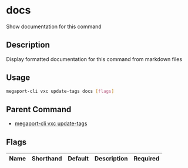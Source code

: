 # docs

Show documentation for this command

## Description

Display formatted documentation for this command from markdown files

## Usage

```sh
megaport-cli vxc update-tags docs [flags]
```


## Parent Command

* [megaport-cli vxc update-tags](megaport-cli_vxc_update-tags.md)
## Flags

| Name | Shorthand | Default | Description | Required |
|------|-----------|---------|-------------|----------|

